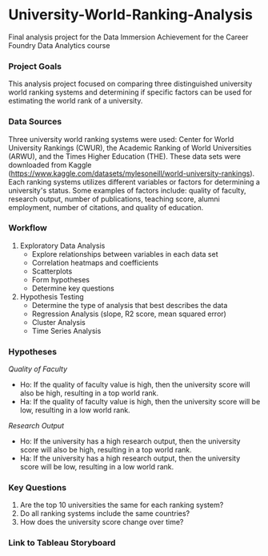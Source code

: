# University-World-Ranking-Analysis
Final analysis project for the Data Immersion Achievement for the Career Foundry Data Analytics course

### Project Goals
This analysis project focused on comparing three distinguished university world ranking systems and determining if specific factors can be used for estimating the world rank of a university. 

### Data Sources
Three university world ranking systems were used: Center for World University Rankings (CWUR), the Academic Ranking of World Universities (ARWU), and the Times Higher Education (THE). These data sets were downloaded from Kaggle (https://www.kaggle.com/datasets/mylesoneill/world-university-rankings). Each ranking systems utilizes different variables or factors for determining a university's status. Some examples of factors include: quality of faculty, research output, number of publications, teaching score, alumni employment, number of citations, and quality of education. 

### Workflow 
1. Exploratory Data Analysis 
    - Explore relationships between variables in each data set
    - Correlation heatmaps and coefficients 
    - Scatterplots 
    - Form hypotheses 
    - Determine key questions 
2. Hypothesis Testing 
    - Determine the type of analysis that best describes the data 
    - Regression Analysis (slope, R2 score, mean squared error)
    - Cluster Analysis 
    - Time Series Analysis 

### Hypotheses 
*Quality of Faculty*
 - Ho: If the quality of faculty value is high, then the university score will also be high, resulting in a top world rank. 
 - Ha: If the quality of faculty value is high, then the university score will be low, resulting in a low world rank. 

*Research Output*
 - Ho: If the university has a high research output, then the university score will also be high, resulting in a top world rank. 
 - Ha: If the university has a high research output, then the university score will be low, resulting in a low world rank. 

### Key Questions
1. Are the top 10 universities the same for each ranking system? 
2. Do all ranking systems include the same countries? 
3. How does the university score change over time? 

### Link to Tableau Storyboard
